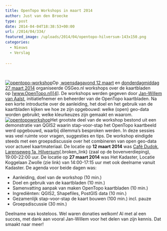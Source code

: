 ```yaml
---
title: OpenTopo Workshops in maart 2014
author: Just van den Broecke
type: post
date: 2014-04-04T18:38:53+00:00
url: /2014/04/334/
featured_image: /uploads/2014/04/opentopo-hilversum-143x150.png
categories:
  - Nieuws
  - Verslag

---
```

&nbsp;

[<img loading="lazy" class="alignleft wp-image-156 size-medium" src="/uploads/2014/04/opentopo-workshop-300x84.png" alt="opentopo-workshop" width="300" height="84" srcset="/uploads/2014/04/opentopo-workshop-300x84.png 300w, /uploads/2014/04/opentopo-workshop-260x73.png 260w, /uploads/2014/04/opentopo-workshop-160x45.png 160w, /uploads/2014/04/opentopo-workshop.png 330w" sizes="(max-width: 300px) 100vw, 300px" />][1]Op [ woensdagavond 12 maart][2] en [donderdagmiddag 27 maart 2014][3] organiseerde OSGeo.nl workshops over de kaartbladen op [www.OpenTopo.nl][4]. De workshops werden gegeven door [Jan-Willem van Aalst][5], initiatiefnemer en beheerder van de OpenTopo kaartbladen. Na een korte introductie over de aanleiding, het doel en het gebruik van de kaartbladen kijken we hoe ze zijn opgebouwd: welke (open) geo-data worden gebruikt; welke kleurkeuzes zijn gemaakt en waarom. [<img loading="lazy" class="alignright wp-image-195 size-medium" src="/uploads/2014/05/opentopoworkshop-300x140.jpg" alt="opentopoworkshop" width="300" height="140" srcset="/uploads/2014/05/opentopoworkshop-300x140.jpg 300w, /uploads/2014/05/opentopoworkshop-1024x478.jpg 1024w, /uploads/2014/05/opentopoworkshop-624x291.jpg 624w, /uploads/2014/05/opentopoworkshop.jpg 1070w" sizes="(max-width: 300px) 100vw, 300px" />][6]Het grootste deel van de workshop bestond uit een demonstratie van QGIS2 waarin stap-voor-stap het OpenTopo kaartbeeld werd opgebouwd, waarbij dilemma’s besproken werden. In deze sessies was veel ruimte voor vragen, suggesties en tips. De workshop eindigde steeds met een groepsdiscussie over het combineren van open geo-data voor actueel kaartmateriaal. De locatie op **12 maart 2014** was [Café Dudok, Larenseweg 1a, Hilversum][7]{.broken_link} (zaal op de bovenverdieping), 19:00-22:00 uur. De locatie op **27 maart 2014** was Het Kadaster, Locatie Koggelaan Zwolle (zie link) van 14:00-17:15 uur met ook deelname vanuit Kadaster. De agenda voor beide dagen was:

  * Aanleiding, doel van de workshop (10 min.)
  * Doel en gebruik van de kaartbladen (10 min.)
  * Samenvatting aanpak van maken OpenTopo kaartbladen (10 min.)
  * Ingrediënten: QGIS2, Shapefiles, PostGIS data (10 min.)
  * Gezamenlijk stap-voor-stap de kaart bouwen (100 min.) incl. pauze
  * Groepsdiscussie (30 min.)

Deelname was kosteloos. Wel waren donaties welkom! Al met al een succes, met dank aan vooral Jan-Willem voor het delen van zijn kennis. Dat smaakt naar meer!

&nbsp;

 [1]: /uploads/2014/04/opentopo-workshop.png
 [2]: http://www.meetup.com/OSGeoNL/events/161761062
 [3]: http://www.meetup.com/OSGeoNL/events/165901792
 [4]: http://www.opentopo.nl/
 [5]: http://nl.linkedin.com/in/janwillemvanaalst
 [6]: /uploads/2014/05/opentopoworkshop.jpg
 [7]: http://www.cafedudok.com/
